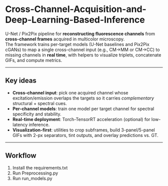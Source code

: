 # Cross-Channel-Acquisition-and-Deep-Learning-Based-Inference

U-Net / Pix2Pix pipeline for **reconstructing fluorescence channels** from **cross-channel frames** acquired in multicolor microscopy.  
The framework trains per-target models (U-Net baselines and Pix2Pix cGANs) to map a single cross-channel input (e.g., CM→MM or CM→CC) to missing channels in **real time**, with helpers to visualize triplets, concatenate GIFs, and compute metrics.

---

## Key ideas

- **Cross-channel input**: pick one acquired channel whose excitation/emission overlaps the targets so it carries *complementary* structural + spectral cues.
- **Per-channel models**: train one model per target channel for spectral specificity and stability.
- **Real-time deployment**: Torch-TensorRT acceleration (optional) for low-latency inference.
- **Visualization-first**: utilities to crop subframes, build 3-panel/5-panel GIFs with 2-px separators, tint outputs, and overlay predictions vs. GT.

---

## Workflow

  1) Install the requirements.txt
  2) Run Preprocessing.py
  3) Run run_models.py
